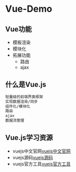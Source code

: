 # Vue-Demo

## Vue功能

* 模板渲染
* 模块化
* 拓展功能
  * 路由
  * ajax

## 什么是Vue.js

```bash
轻量级的前端界面框架
实现数据渲染/同步
组件化/模块化
路由
ajax
数据流管理
```

## Vue.js学习资源

* vuejs中文官网[vuejs中文官网](http://cn.vuejs.org/)
* vuejs源码[vuejs源码](https://github.com/vuejs/vue)
* vuejs官方工具[vuejs官方工具](https://github.com/vuejs)